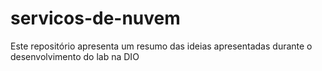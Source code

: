 # servicos-de-nuvem
Este repositório apresenta um resumo das ideias apresentadas durante o desenvolvimento do lab na DIO
